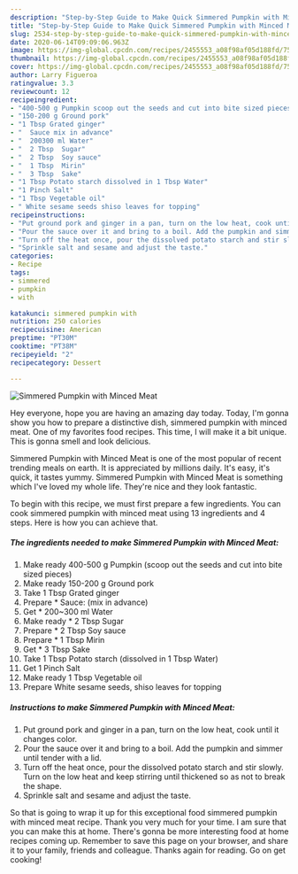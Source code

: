 ```yaml
---
description: "Step-by-Step Guide to Make Quick Simmered Pumpkin with Minced Meat"
title: "Step-by-Step Guide to Make Quick Simmered Pumpkin with Minced Meat"
slug: 2534-step-by-step-guide-to-make-quick-simmered-pumpkin-with-minced-meat
date: 2020-06-14T09:09:06.963Z
image: https://img-global.cpcdn.com/recipes/2455553_a08f98af05d188fd/751x532cq70/simmered-pumpkin-with-minced-meat-recipe-main-photo.jpg
thumbnail: https://img-global.cpcdn.com/recipes/2455553_a08f98af05d188fd/751x532cq70/simmered-pumpkin-with-minced-meat-recipe-main-photo.jpg
cover: https://img-global.cpcdn.com/recipes/2455553_a08f98af05d188fd/751x532cq70/simmered-pumpkin-with-minced-meat-recipe-main-photo.jpg
author: Larry Figueroa
ratingvalue: 3.3
reviewcount: 12
recipeingredient:
- "400-500 g Pumpkin scoop out the seeds and cut into bite sized pieces"
- "150-200 g Ground pork"
- "1 Tbsp Grated ginger"
- "  Sauce mix in advance"
- "  200300 ml Water"
- "  2 Tbsp  Sugar"
- "  2 Tbsp  Soy sauce"
- "  1 Tbsp  Mirin"
- "  3 Tbsp  Sake"
- "1 Tbsp Potato starch dissolved in 1 Tbsp Water"
- "1 Pinch Salt"
- "1 Tbsp Vegetable oil"
- " White sesame seeds shiso leaves for topping"
recipeinstructions:
- "Put ground pork and ginger in a pan, turn on the low heat, cook until it changes color."
- "Pour the sauce over it and bring to a boil. Add the pumpkin and simmer until tender with a lid."
- "Turn off the heat once, pour the dissolved potato starch and stir slowly. Turn on the low heat and keep stirring until thickened so as not to break the shape."
- "Sprinkle salt and sesame and adjust the taste."
categories:
- Recipe
tags:
- simmered
- pumpkin
- with

katakunci: simmered pumpkin with 
nutrition: 250 calories
recipecuisine: American
preptime: "PT30M"
cooktime: "PT38M"
recipeyield: "2"
recipecategory: Dessert

---
```



![Simmered Pumpkin with Minced Meat](https://img-global.cpcdn.com/recipes/2455553_a08f98af05d188fd/751x532cq70/simmered-pumpkin-with-minced-meat-recipe-main-photo.jpg)

Hey everyone, hope you are having an amazing day today. Today, I'm gonna show you how to prepare a distinctive dish, simmered pumpkin with minced meat. One of my favorites food recipes. This time, I will make it a bit unique. This is gonna smell and look delicious.

Simmered Pumpkin with Minced Meat is one of the most popular of recent trending meals on earth. It is appreciated by millions daily. It's easy, it's quick, it tastes yummy. Simmered Pumpkin with Minced Meat is something which I've loved my whole life. They're nice and they look fantastic.




To begin with this recipe, we must first prepare a few ingredients. You can cook simmered pumpkin with minced meat using 13 ingredients and 4 steps. Here is how you can achieve that.

<!--inarticleads1-->

##### The ingredients needed to make Simmered Pumpkin with Minced Meat:

1. Make ready 400-500 g Pumpkin (scoop out the seeds and cut into bite sized pieces)
1. Make ready 150-200 g Ground pork
1. Take 1 Tbsp Grated ginger
1. Prepare  * Sauce: (mix in advance)
1. Get  * 200~300 ml Water
1. Make ready  * 2 Tbsp  Sugar
1. Prepare  * 2 Tbsp  Soy sauce
1. Prepare  * 1 Tbsp  Mirin
1. Get  * 3 Tbsp  Sake
1. Take 1 Tbsp Potato starch (dissolved in 1 Tbsp Water)
1. Get 1 Pinch Salt
1. Make ready 1 Tbsp Vegetable oil
1. Prepare  White sesame seeds, shiso leaves for topping




<!--inarticleads2-->

##### Instructions to make Simmered Pumpkin with Minced Meat:

1. Put ground pork and ginger in a pan, turn on the low heat, cook until it changes color.
1. Pour the sauce over it and bring to a boil. Add the pumpkin and simmer until tender with a lid.
1. Turn off the heat once, pour the dissolved potato starch and stir slowly. Turn on the low heat and keep stirring until thickened so as not to break the shape.
1. Sprinkle salt and sesame and adjust the taste.




So that is going to wrap it up for this exceptional food simmered pumpkin with minced meat recipe. Thank you very much for your time. I am sure that you can make this at home. There's gonna be more interesting food at home recipes coming up. Remember to save this page on your browser, and share it to your family, friends and colleague. Thanks again for reading. Go on get cooking!
